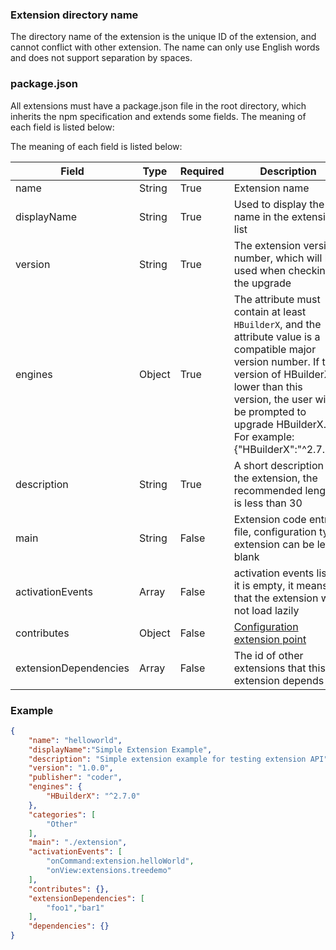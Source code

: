 ### Extension directory name

The directory name of the extension is the unique ID of the extension, and cannot conflict with other extension. The name can only use English words and does not support separation by spaces.

### package.json

All extensions must have a package.json file in the root directory, which inherits the npm specification and extends some fields. The meaning of each field is listed below:

The meaning of each field is listed below:

|Field								|Type		|Required	|Description																																			|
|--										|--			|--				|--																																						|
|name									|String	|True			|Extension name																																|
|displayName					|String	|True			|Used to display the name in the extension list																	|
|version							|String	|True			|The extension version number, which will be used when checking the upgrade		|
|engines							|Object	|True			|The attribute must contain at least `HBuilderX`, and the attribute value is a compatible major version number. If the version of HBuilderX is lower than this version, the user will be prompted to upgrade HBuilderX. For example: {"HBuilderX":"^2.7.0"}.|
|description					|String	|True			|A short description of the extension, the recommended length is less than 30	|
|main									|String	|False		|Extension code entry file, configuration type extension can be left blank																								|
|activationEvents			|Array	|False		|activation events list. If it is empty, it means that the extension will not load lazily												|
|contributes					|Object	|False		|[Configuration extension point](/ExtensionDocs/ContributionPoints/README.md)	|
|extensionDependencies|Array	|False		|The id of other extensions that this extension depends on																										|


### Example

``` json
{
    "name": "helloworld",
    "displayName":"Simple Extension Example",
    "description": "Simple extension example for testing extension API",
    "version": "1.0.0",
    "publisher": "coder",
    "engines": {
        "HBuilderX": "^2.7.0"
    },
    "categories": [
        "Other"
    ],
    "main": "./extension",
    "activationEvents": [
        "onCommand:extension.helloWorld",
        "onView:extensions.treedemo"
    ],
    "contributes": {},
    "extensionDependencies": [
        "foo1","bar1"
    ],
    "dependencies": {}
}

```
